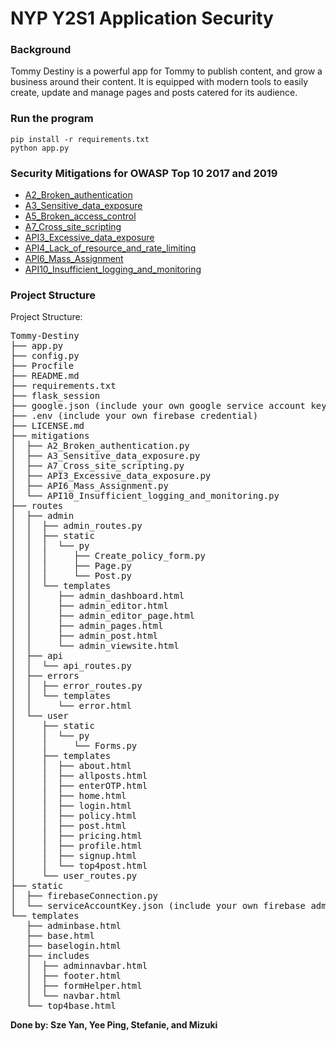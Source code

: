 # NYP Y2S1 Application Security

### Background
Tommy Destiny is a powerful app for Tommy to publish content, and grow a business around their content. It is equipped with modern tools to easily create, update and manage pages and posts catered for its audience.  

### Run the program
    pip install -r requirements.txt
    python app.py

### Security Mitigations for OWASP Top 10 2017 and 2019
- [A2_Broken_authentication](https://owasp.org/www-project-top-ten/2017/A2_2017-Broken_Authentication)
- [A3_Sensitive_data_exposure](https://owasp.org/www-project-top-ten/2017/A3_2017-Sensitive_Data_Exposure)
- [A5_Broken_access_control](https://owasp.org/www-project-top-ten/2017/A5_2017-Broken_Access_Control)
- [A7_Cross_site_scripting](https://owasp.org/www-project-top-ten/2017/A7_2017-Cross-Site_Scripting_(XSS))
- [API3_Excessive_data_exposure](https://github.com/OWASP/API-Security/blob/master/2019/en/src/0xa3-excessive-data-exposure.md)
- [API4_Lack_of_resource_and_rate_limiting](https://github.com/OWASP/API-Security/blob/master/2019/en/src/0xa4-lack-of-resources-and-rate-limiting.md)
- [API6_Mass_Assignment](https://github.com/OWASP/API-Security/blob/master/2019/en/src/0xa6-mass-assignment.md)
- [API10_Insufficient_logging_and_monitoring](https://github.com/OWASP/API-Security/blob/master/2019/en/src/0xaa-insufficient-logging-monitoring.md)

### Project Structure
Project Structure:
<pre>
Tommy-Destiny
├── app.py
├── config.py
├── Procfile
├── README.md
├── requirements.txt
├── flask_session
├── google.json (include your own google service account key)
├── .env (include your own firebase credential)
├── LICENSE.md
├── mitigations
│  ├── A2_Broken_authentication.py
│  ├── A3_Sensitive_data_exposure.py
│  ├── A7_Cross_site_scripting.py
│  ├── API3_Excessive_data_exposure.py
│  ├── API6_Mass_Assignment.py
│  └── API10_Insufficient_logging_and_monitoring.py
├── routes
│  ├── admin
│  │  ├── admin_routes.py
│  │  ├── static
│  │  │  └── py
│  │  │     ├── Create_policy_form.py
│  │  │     ├── Page.py
│  │  │     └── Post.py
│  │  └── templates
│  │     ├── admin_dashboard.html
│  │     ├── admin_editor.html
│  │     ├── admin_editor_page.html
│  │     ├── admin_pages.html
│  │     ├── admin_post.html
│  │     └── admin_viewsite.html
│  ├── api
│  │  └── api_routes.py
│  ├── errors
│  │  ├── error_routes.py
│  │  └── templates
│  │     └── error.html
│  └── user
│     ├── static
│     │  └── py
│     │     └── Forms.py
│     ├── templates
│     │  ├── about.html
│     │  ├── allposts.html
│     │  ├── enterOTP.html
│     │  ├── home.html
│     │  ├── login.html
│     │  ├── policy.html
│     │  ├── post.html
│     │  ├── pricing.html
│     │  ├── profile.html
│     │  ├── signup.html
│     │  └── top4post.html
│     └── user_routes.py
├── static
│  ├── firebaseConnection.py
│  └── serviceAccountKey.json (include your own firebase adminsdk account key)
└── templates
   ├── adminbase.html
   ├── base.html
   ├── baselogin.html
   ├── includes
   │  ├── adminnavbar.html
   │  ├── footer.html
   │  ├── formHelper.html
   │  └── navbar.html
   └── top4base.html
</pre>

**Done by: Sze Yan, Yee Ping, Stefanie, and Mizuki**